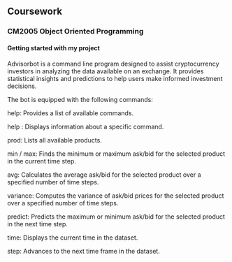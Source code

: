## Coursework ##
### CM2005 Object Oriented Programming ###

#### Getting started with my project ####
Advisorbot is a command line program designed to assist cryptocurrency 
investors in analyzing the data available on an exchange. It provides 
statistical insights and predictions to help users make informed 
investment decisions.

The bot is equipped with the following commands:

help: Provides a list of available commands.

help <cmd>: Displays information about a specific command.

prod: Lists all available products.

min / max: Finds the minimum or maximum ask/bid for the selected product 
in the current time step.

avg: Calculates the average ask/bid for the selected product over a 
specified number of time steps.

variance: Computes the variance of ask/bid prices for the selected product
over a specified number of time steps.

predict: Predicts the maximum or minimum ask/bid for the selected product 
in the next time step.

time: Displays the current time in the dataset.

step: Advances to the next time frame in the dataset.
